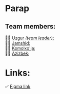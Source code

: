 # Parap

## Team members:

👨‍💻 [Uzgur <i>(team leader)</i>](https://github.com/Rahmarulloh);<br>
👨‍💻 [Jamshid](https://github.com/jamshid2787);<br>
👨‍💻 [Komolxo'ja](https://github.com/komolxoja);<br>
👨‍💻 [Azizbek](https://github.com/Azizbek7js);<br>

# Links:

✅ [Figma link](https://www.figma.com/file/SrUtHIpMn1cvUhF0vxBfFR/PDP-G-10?node-id=13788%3A1663&mode=dev)
